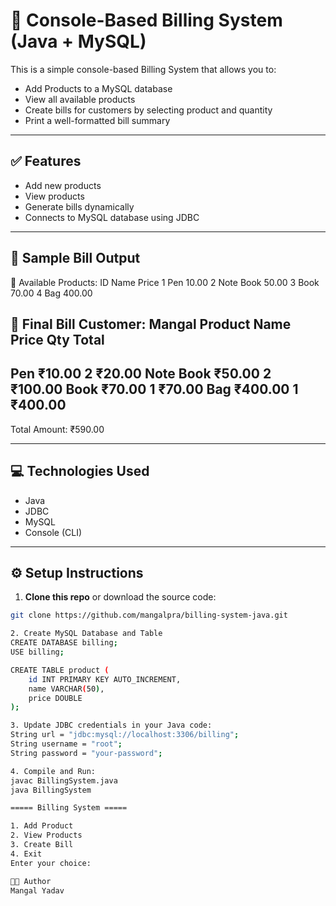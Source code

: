 # 🧾 Console-Based Billing System (Java + MySQL)

This is a simple console-based Billing System that allows you to:
- Add Products to a MySQL database
- View all available products
- Create bills for customers by selecting product and quantity
- Print a well-formatted bill summary

---

## ✅ Features

- Add new products
- View products
- Generate bills dynamically
- Connects to MySQL database using JDBC

---

## 🧪 Sample Bill Output

🛒 Available Products:
ID Name Price
1 Pen 10.00
2 Note Book 50.00
3 Book 70.00
4 Bag 400.00

🧾 Final Bill
Customer: Mangal
Product Name Price 	  Qty   Total
-------------------------------------
Pen 		 ₹10.00   2 	₹20.00
Note Book 	 ₹50.00   2 	₹100.00
Book 		 ₹70.00   1 	₹70.00
Bag 		 ₹400.00  1 	₹400.00
-------------------------------------
Total Amount: ₹590.00


---

## 💻 Technologies Used

- Java
- JDBC
- MySQL
- Console (CLI)

---

## ⚙️ Setup Instructions

1. **Clone this repo** or download the source code:
```bash
git clone https://github.com/mangalpra/billing-system-java.git

2. Create MySQL Database and Table
CREATE DATABASE billing;
USE billing;

CREATE TABLE product (
    id INT PRIMARY KEY AUTO_INCREMENT,
    name VARCHAR(50),
    price DOUBLE
);

3. Update JDBC credentials in your Java code:
String url = "jdbc:mysql://localhost:3306/billing";
String username = "root";
String password = "your-password";

4. Compile and Run:
javac BillingSystem.java
java BillingSystem

===== Billing System =====

1. Add Product 
2. View Products 
3. Create Bill 
4. Exit 
Enter your choice:

🧑‍💻 Author
Mangal Yadav